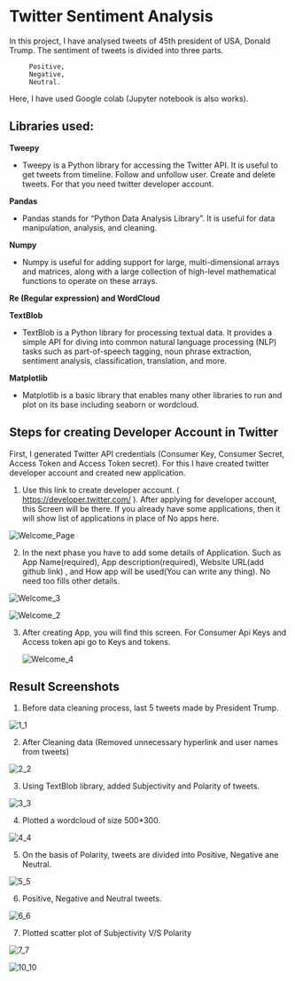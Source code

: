 # Twitter Sentiment Analysis
In this project, I have analysed tweets of 45th president of USA, Donald Trump.  The sentiment of tweets is divided into three parts. 
       
         Positive, 
         Negative, 
         Neutral.

Here, I have used Google colab (Jupyter notebook is also works).

##	Libraries used:

**Tweepy**

  - Tweepy is a Python library for accessing the Twitter API. It is useful to get tweets from timeline. Follow and unfollow user. Create and delete tweets. For that you need twitter developer account.

**Pandas** 
  - Pandas stands for “Python Data Analysis Library”.  It is useful for data manipulation, analysis, and cleaning. 

**Numpy** 
  - Numpy is useful for adding support for large, multi-dimensional arrays and matrices, along with a large collection of high-level mathematical functions to operate on these arrays.

**Re (Regular expression) and WordCloud**

**TextBlob**
  - TextBlob is a Python library for processing textual data. It provides a simple API for diving into common natural language processing (NLP) tasks such as part-of-speech tagging, noun phrase extraction, sentiment analysis, classification, translation, and more.

**Matplotlib** 
  - Matplotlib is a basic library that enables many other libraries to run and plot on its base including seaborn or wordcloud.
  
  
## Steps for creating Developer Account in Twitter

First, I generated Twitter API credentials (Consumer Key, Consumer Secret, Access Token and Access Token secret).  For this I have created twitter developer account and created new application. 
1.	Use this link to create developer account. ( https://developer.twitter.com/ ). After applying for developer account, this Screen will be there. If you already have some applications, then it will show list of applications in place of No apps here.


   ![Welcome_Page](https://user-images.githubusercontent.com/60724707/84947571-6bf65c00-b0b8-11ea-8713-df1558c71204.png)
   
   
 
2.	In the next phase you have to add some details of Application. Such as App Name(required), App description(required), Website URL(add github link) , and How app will be used(You can write any thing). No need too fills other details.



   ![Welcome_3](https://user-images.githubusercontent.com/60724707/84947788-d27b7a00-b0b8-11ea-92c9-2521b6de4ee7.png)
   
   
   ![Welcome_2](https://user-images.githubusercontent.com/60724707/84947809-ddcea580-b0b8-11ea-9cbb-ec524aa702e6.png)


3.	After creating App, you will find this screen. For Consumer Api Keys and Access token api go to Keys and tokens.
   
   
    ![Welcome_4](https://user-images.githubusercontent.com/60724707/84947833-e7580d80-b0b8-11ea-86ac-47e31837d08d.png)


 
## Result Screenshots

1.  Before data cleaning process, last 5 tweets made by President Trump.


![1_1](https://user-images.githubusercontent.com/60724707/84949524-61899180-b0bb-11ea-90fa-babc8b4adbd9.png)


2.  After Cleaning data (Removed unnecessary hyperlink and user names from tweets)


![2_2](https://user-images.githubusercontent.com/60724707/84949756-b62d0c80-b0bb-11ea-9d1d-9afacbcc87a0.png)


3.  Using TextBlob library, added Subjectivity and Polarity of tweets.


![3_3](https://user-images.githubusercontent.com/60724707/84949992-23d93880-b0bc-11ea-94d6-667512973eed.png)


4.  Plotted a wordcloud of size 500*300. 


![4_4](https://user-images.githubusercontent.com/60724707/84950245-9a763600-b0bc-11ea-8f98-c28c871ff090.png)


5.  On the basis of Polarity, tweets are divided into Positive, Negative ane Neutral.


![5_5](https://user-images.githubusercontent.com/60724707/84950528-11abca00-b0bd-11ea-8030-2d62263a4032.png)


6.  Positive, Negative and Neutral tweets. 


![6_6](https://user-images.githubusercontent.com/60724707/84951150-04dba600-b0be-11ea-8903-7d7770bf268d.png)


7.  Plotted scatter plot of Subjectivity V/S Polarity


![7_7](https://user-images.githubusercontent.com/60724707/84951476-7ae00d00-b0be-11ea-8136-174b3356aa7f.png)


![10_10](https://user-images.githubusercontent.com/60724707/84951786-ecb85680-b0be-11ea-9cb6-46f8bdd75e68.png)


